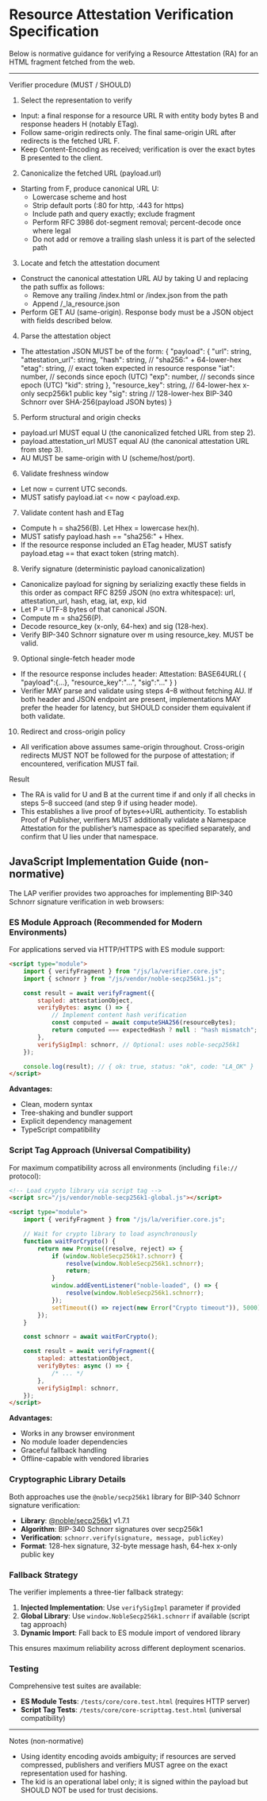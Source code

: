 <!--
Copyright 2025 Jason Stonebraker

Licensed under the Apache License, Version 2.0 (the "License");
you may not use this file except in compliance with the License.
You may obtain a copy of the License at

    http://www.apache.org/licenses/LICENSE-2.0

Unless required by applicable law or agreed to in writing, software
distributed under the License is distributed on an "AS IS" BASIS,
WITHOUT WARRANTIES OR CONDITIONS OF ANY KIND, either express or implied.
See the License for the specific language governing permissions and
limitations under the License.
-->

# Resource Attestation Verification Specification

Below is normative guidance for verifying a Resource Attestation (RA) for an HTML fragment fetched from the web.

---

Verifier procedure (MUST / SHOULD)

1. Select the representation to verify

-   Input: a final response for a resource URL R with entity body bytes B and response headers H (notably ETag).
-   Follow same-origin redirects only. The final same-origin URL after redirects is the fetched URL F.
-   Keep Content-Encoding as received; verification is over the exact bytes B presented to the client.

2. Canonicalize the fetched URL (payload.url)

-   Starting from F, produce canonical URL U:
    -   Lowercase scheme and host
    -   Strip default ports (:80 for http, :443 for https)
    -   Include path and query exactly; exclude fragment
    -   Perform RFC 3986 dot-segment removal; percent-decode once where legal
    -   Do not add or remove a trailing slash unless it is part of the selected path

3. Locate and fetch the attestation document

-   Construct the canonical attestation URL AU by taking U and replacing the path suffix as follows:
    -   Remove any trailing /index.html or /index.json from the path
    -   Append /\_la_resource.json
-   Perform GET AU (same-origin). Response body must be a JSON object with fields described below.

4. Parse the attestation object

-   The attestation JSON MUST be of the form:
    {
    "payload": {
    "url": string,
    "attestation_url": string,
    "hash": string, // "sha256:" + 64-lower-hex
    "etag": string, // exact token expected in resource response
    "iat": number, // seconds since epoch (UTC)
    "exp": number, // seconds since epoch (UTC)
    "kid": string
    },
    "resource_key": string, // 64-lower-hex x-only secp256k1 public key
    "sig": string // 128-lower-hex BIP-340 Schnorr over SHA-256(payload JSON bytes)
    }

5. Perform structural and origin checks

-   payload.url MUST equal U (the canonicalized fetched URL from step 2).
-   payload.attestation_url MUST equal AU (the canonical attestation URL from step 3).
-   AU MUST be same-origin with U (scheme/host/port).

6. Validate freshness window

-   Let now = current UTC seconds.
-   MUST satisfy payload.iat <= now < payload.exp.

7. Validate content hash and ETag

-   Compute h = sha256(B). Let Hhex = lowercase hex(h).
-   MUST satisfy payload.hash == "sha256:" + Hhex.
-   If the resource response included an ETag header, MUST satisfy payload.etag == that exact token (string match).

8. Verify signature (deterministic payload canonicalization)

-   Canonicalize payload for signing by serializing exactly these fields in this order as compact RFC 8259 JSON (no extra whitespace):
    url, attestation_url, hash, etag, iat, exp, kid
-   Let P = UTF-8 bytes of that canonical JSON.
-   Compute m = sha256(P).
-   Decode resource_key (x-only, 64-hex) and sig (128-hex).
-   Verify BIP-340 Schnorr signature over m using resource_key. MUST be valid.

9. Optional single-fetch header mode

-   If the resource response includes header:
    Attestation: BASE64URL( { "payload":{…}, "resource_key":"…", "sig":"…" } )
-   Verifier MAY parse and validate using steps 4–8 without fetching AU. If both header and JSON endpoint are present, implementations MAY prefer the header for latency, but SHOULD consider them equivalent if both validate.

10. Redirect and cross-origin policy

-   All verification above assumes same-origin throughout. Cross-origin redirects MUST NOT be followed for the purpose of attestation; if encountered, verification MUST fail.

Result

-   The RA is valid for U and B at the current time if and only if all checks in steps 5–8 succeed (and step 9 if using header mode).
-   This establishes a live proof of bytes↔URL authenticity. To establish Proof of Publisher, verifiers MUST additionally validate a Namespace Attestation for the publisher’s namespace as specified separately, and confirm that U lies under that namespace.

## JavaScript Implementation Guide (non-normative)

The LAP verifier provides two approaches for implementing BIP-340 Schnorr signature verification in web browsers:

### ES Module Approach (Recommended for Modern Environments)

For applications served via HTTP/HTTPS with ES module support:

```html
<script type="module">
    import { verifyFragment } from "/js/la/verifier.core.js";
    import { schnorr } from "/js/vendor/noble-secp256k1.js";

    const result = await verifyFragment({
        stapled: attestationObject,
        verifyBytes: async () => {
            // Implement content hash verification
            const computed = await computeSHA256(resourceBytes);
            return computed === expectedHash ? null : "hash mismatch";
        },
        verifySigImpl: schnorr, // Optional: uses noble-secp256k1
    });

    console.log(result); // { ok: true, status: "ok", code: "LA_OK" }
</script>
```

**Advantages:**

-   Clean, modern syntax
-   Tree-shaking and bundler support
-   Explicit dependency management
-   TypeScript compatibility

### Script Tag Approach (Universal Compatibility)

For maximum compatibility across all environments (including `file://` protocol):

```html
<!-- Load crypto library via script tag -->
<script src="/js/vendor/noble-secp256k1-global.js"></script>

<script type="module">
    import { verifyFragment } from "/js/la/verifier.core.js";

    // Wait for crypto library to load asynchronously
    function waitForCrypto() {
        return new Promise((resolve, reject) => {
            if (window.NobleSecp256k1?.schnorr) {
                resolve(window.NobleSecp256k1.schnorr);
                return;
            }
            window.addEventListener("noble-loaded", () => {
                resolve(window.NobleSecp256k1.schnorr);
            });
            setTimeout(() => reject(new Error("Crypto timeout")), 5000);
        });
    }

    const schnorr = await waitForCrypto();

    const result = await verifyFragment({
        stapled: attestationObject,
        verifyBytes: async () => {
            /* ... */
        },
        verifySigImpl: schnorr,
    });
</script>
```

**Advantages:**

-   Works in any browser environment
-   No module loader dependencies
-   Graceful fallback handling
-   Offline-capable with vendored libraries

### Cryptographic Library Details

Both approaches use the `@noble/secp256k1` library for BIP-340 Schnorr signature verification:

-   **Library**: [@noble/secp256k1](https://github.com/paulmillr/noble-secp256k1) v1.7.1
-   **Algorithm**: BIP-340 Schnorr signatures over secp256k1
-   **Verification**: `schnorr.verify(signature, message, publicKey)`
-   **Format**: 128-hex signature, 32-byte message hash, 64-hex x-only public key

### Fallback Strategy

The verifier implements a three-tier fallback strategy:

1. **Injected Implementation**: Use `verifySigImpl` parameter if provided
2. **Global Library**: Use `window.NobleSecp256k1.schnorr` if available (script tag approach)
3. **Dynamic Import**: Fall back to ES module import of vendored library

This ensures maximum reliability across different deployment scenarios.

### Testing

Comprehensive test suites are available:

-   **ES Module Tests**: `/tests/core/core.test.html` (requires HTTP server)
-   **Script Tag Tests**: `/tests/core/core-scripttag.test.html` (universal compatibility)

---

Notes (non-normative)

-   Using identity encoding avoids ambiguity; if resources are served compressed, publishers and verifiers MUST agree on the exact representation used for hashing.
-   The kid is an operational label only; it is signed within the payload but SHOULD NOT be used for trust decisions.
